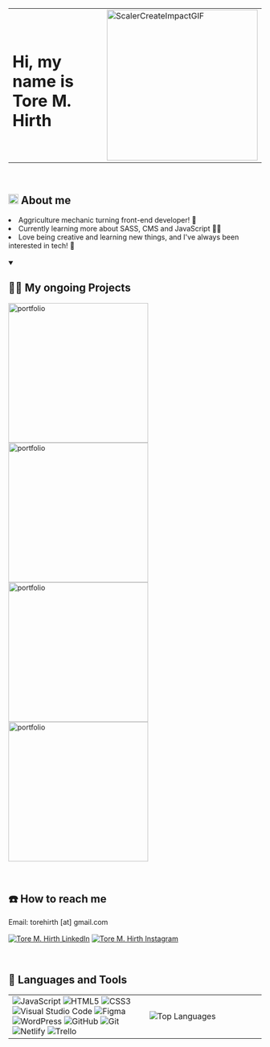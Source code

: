 <table>
  <tr>
    <td>
      <h1>Hi, my name is Tore M. Hirth</h1>
    </td>
    <td>
      <img src="https://github.com/user-attachments/assets/d9579cd9-1f35-4f94-9ad9-573ba907b398" alt="ScalerCreateImpactGIF" style="width: 300px;">
    </td>
  </tr>
</table>

<br/>

<!-- About me -->
<h2 align="left"><img style="width: 20px;" src="https://github.com/user-attachments/assets/e2d941bb-6c1a-42df-bd75-bca7cbff2bbe" alt="Brand logo shaped as a T" />  About me</h2>
<li align="left">Aggriculture mechanic turning front-end developer! 🚀</li>
<li align="left">Currently learning more about SASS, CMS and JavaScript 🧑‍💻</li>
<li align="left">Love being creative and learning new things, and I've always been interested in tech! 🎨</li>

<br/>

<!-- Ongoing projects -->
<details open> 
  <summary><h2>👨‍💻 My ongoing Projects</h2></summary>  
<p align="left">
<a href="https://github.com/Torehirth/portfolio"><img width="278" src="https://DenverCoder1-github-readme-stats.vercel.app/api/pin/?username=Torehirth&repo=portfolio&theme=react&bg_color=0d1117&title_color=F22C50&hide_border=false&border_color=30363d&icon_color=e6edf3&show_icons=true" alt="portfolio"></a>
<a href="https://github.com/Torehirth/out-n-about"><img width="278" src="https://DenverCoder1-github-readme-stats.vercel.app/api/pin/?username=Torehirth&repo=out-n-about&theme=react&bg_color=0d1117&title_color=F22C50&hide_border=false&border_color=30363d&icon_color=e6edf3&show_icons=true" alt="portfolio"></a>
<a href="https://github.com/Torehirth/Rainy-Days"><img width="278" src="https://DenverCoder1-github-readme-stats.vercel.app/api/pin/?username=Torehirth&repo=Rainy-Days&theme=react&bg_color=0d1117&title_color=F22C50&hide_border=false&border_color=30363d&icon_color=e6edf3&show_icons=true" alt="portfolio"></a>
<a href="https://github.com/Torehirth/Semester-Project-1"><img width="278" src="https://DenverCoder1-github-readme-stats.vercel.app/api/pin/?username=Torehirth&repo=Semester-Project-1&theme=react&bg_color=0d1117&title_color=F22C50&hide_border=false&border_color=30363d&icon_color=e6edf3&show_icons=true" alt="portfolio"></a>
</p>
</details>

<br/>

<!-- Contact information -->
<h2 align="left">☎️ How to reach me</h2>
<p>Email: torehirth [at] gmail.com</p>
<p align="left">
  <a href="https://www.linkedin.com/in/torehirth/" target="blank"><img align="center" src="https://img.shields.io/badge/Linkedin-212121?style=for-the-badge&logo=linkedin&logoColor=blue" alt="Tore M. Hirth LinkedIn"  /></a>
  <a href="https://instagram.com/torehirth" target="blank"><img align="center" src="https://img.shields.io/badge/Instagram-212121.svg?style=for-the-badge&logo=instagram&logoColor=8a49a1" alt="Tore M. Hirth Instagram"  /></a>
</p>

<br/>

<!-- Programming languages and tools -->
<h2 align="left">💾 Languages and Tools</h2>
<table>
  <tr>
    <td style="width: 500px;">
      <img src="https://img.shields.io/badge/JavaScript-212121.svg?style=for-the-badge&logo=javascript&logoColor=%23F7DF1E" alt="JavaScript">
<img src="https://img.shields.io/badge/HTML5-212121.svg?style=for-the-badge&logo=html5&logoColor=%23E34F26" alt="HTML5">
<img src="https://img.shields.io/badge/CSS3-212121.svg?style=for-the-badge&logo=css3&logoColor=%231572B6" alt="CSS3">
<img src="https://img.shields.io/badge/Visual%20Studio%20Code-212121.svg?style=for-the-badge&logo=visual-studio-code&logoColor=%23007ACC" alt="Visual Studio Code">
<img src="https://img.shields.io/badge/Figma-212121.svg?style=for-the-badge&logo=figma&logoColor=%23F24E1E" alt="Figma">
<img src="https://img.shields.io/badge/WordPress-212121.svg?style=for-the-badge&logo=WordPress&logoColor=%23117AC9" alt="WordPress">
<img src="https://img.shields.io/badge/GitHub-212121.svg?style=for-the-badge&logo=github&logoColor=white" alt="GitHub">
<img src="https://img.shields.io/badge/Git-212121.svg?style=for-the-badge&logo=git&logoColor=%23F05032" alt="Git">
<img src="https://img.shields.io/badge/Netlify-212121.svg?style=for-the-badge&logo=netlify&logoColor=%2300C7B7" alt="Netlify">
<img src="https://img.shields.io/badge/Trello-212121.svg?style=for-the-badge&logo=trello&logoColor=%230075B7" alt="Trello">
    </td>
    <td style="width: 400px;">
      <img style="width: 35vw;" <a href="https://github.com/torehirth" align="left"><img src="https://github-readme-stats.vercel.app/api/top-langs/?username=torehirth&langs_count=6&title_color=e6edf3&text_color=e6edf3&icon_color=e6edf3&bg_color=0d1117&hide_border=false&border_color=30363d&locale=en&custom_title=Most%20%used" alt="Top Languages" /></a>
    </td>
  </tr>
</table>




<!--
<h3>Visitors:</h3>

![Visitor Count](https://profile-counter.glitch.me/Torehirth/count.svg)
-->
